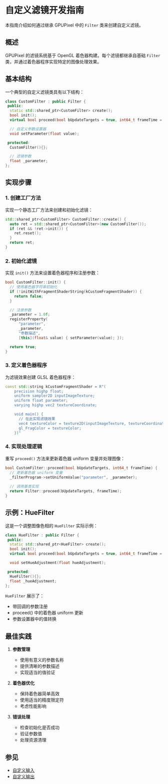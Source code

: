 # 自定义滤镜开发指南

本指南介绍如何通过继承 GPUPixel 中的 `Filter` 类来创建自定义滤镜。

## 概述

GPUPixel 的滤镜系统基于 OpenGL 着色器构建。每个滤镜都继承自基础 `Filter` 类，并通过着色器程序实现特定的图像处理效果。

## 基本结构

一个典型的自定义滤镜类具有以下结构：

```cpp
class CustomFilter : public Filter {
 public:
  static std::shared_ptr<CustomFilter> create();
  bool init();
  virtual bool proceed(bool bUpdateTargets = true, int64_t frameTime = 0) override;

  // 自定义参数设置器
  void setParameter(float value);

 protected:
  CustomFilter(){};

  // 滤镜参数
  float _parameter;
};
```

## 实现步骤

### 1. 创建工厂方法

实现一个静态工厂方法来创建和初始化滤镜：

```cpp
std::shared_ptr<CustomFilter> CustomFilter::create() {
  auto ret = std::shared_ptr<CustomFilter>(new CustomFilter());
  if (ret && !ret->init()) {
    ret.reset();
  }
  return ret;
}
```

### 2. 初始化滤镜

实现 `init()` 方法来设置着色器程序和注册参数：

```cpp
bool CustomFilter::init() {
  // 使用着色器字符串初始化
  if (!initWithFragmentShaderString(kCustomFragmentShader)) {
    return false;
  }

  // 注册参数
  _parameter = 1.0f;
  registerProperty(
      "parameter",
      _parameter,
      "参数描述",
      [this](float& value) { setParameter(value); });

  return true;
}
```

### 3. 定义着色器程序

为滤镜效果创建 GLSL 着色器程序：

```cpp
const std::string kCustomFragmentShader = R"(
    precision highp float;
    uniform sampler2D inputImageTexture;
    uniform float parameter;
    varying highp vec2 textureCoordinate;

    void main() {
      // 在此实现滤镜效果
      vec4 textureColor = texture2D(inputImageTexture, textureCoordinate);
      gl_FragColor = textureColor;
    })"
```

### 4. 实现处理逻辑

重写 `proceed()` 方法来更新着色器 uniform 变量并处理图像：

```cpp
bool CustomFilter::proceed(bool bUpdateTargets, int64_t frameTime) {
  // 更新着色器 uniform 变量
  _filterProgram->setUniformValue("parameter", _parameter);
  
  // 调用基类实现
  return Filter::proceed(bUpdateTargets, frameTime);
}
```

## 示例：HueFilter

这是一个调整图像色相的 `HueFilter` 实际示例：

```cpp
class HueFilter : public Filter {
 public:
  static std::shared_ptr<HueFilter> create();
  bool init();
  virtual bool proceed(bool bUpdateTargets = true, int64_t frameTime = 0) override;

  void setHueAdjustment(float hueAdjustment);

 protected:
  HueFilter(){};
  float _hueAdjustment;
};
```

`HueFilter` 展示了：
- 带回调的参数注册
- proceed() 中的着色器 uniform 更新
- 参数设置器中的值转换

## 最佳实践

1. **参数管理**
   - 使用有意义的参数名称
   - 提供清晰的参数描述
   - 实现适当的值验证

2. **着色器优化**
   - 保持着色器简单高效
   - 使用适当的精度限定符
   - 考虑性能影响

3. **错误处理**
   - 检查初始化是否成功
   - 验证参数值
   - 处理资源清理

## 参见

- [自定义输入](./custom_input.md)
- [自定义输出](./custom_target.md)